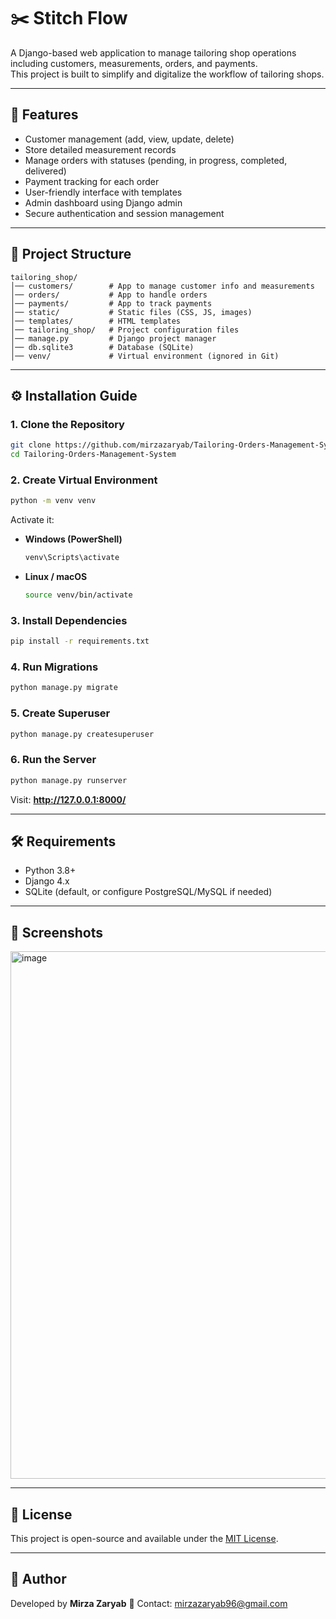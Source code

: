 # ✂️ Stitch Flow

A Django-based web application to manage tailoring shop operations
including customers, measurements, orders, and payments.\
This project is built to simplify and digitalize the workflow of
tailoring shops.

------------------------------------------------------------------------

## 🚀 Features

-   Customer management (add, view, update, delete)
-   Store detailed measurement records
-   Manage orders with statuses (pending, in progress, completed,
    delivered)
-   Payment tracking for each order
-   User-friendly interface with templates
-   Admin dashboard using Django admin
-   Secure authentication and session management

------------------------------------------------------------------------

## 📂 Project Structure

    tailoring_shop/
    │── customers/        # App to manage customer info and measurements
    │── orders/           # App to handle orders
    │── payments/         # App to track payments
    │── static/           # Static files (CSS, JS, images)
    │── templates/        # HTML templates
    │── tailoring_shop/   # Project configuration files
    │── manage.py         # Django project manager
    │── db.sqlite3        # Database (SQLite)
    │── venv/             # Virtual environment (ignored in Git)

------------------------------------------------------------------------

## ⚙️ Installation Guide

### 1. Clone the Repository

``` bash
git clone https://github.com/mirzazaryab/Tailoring-Orders-Management-System.git
cd Tailoring-Orders-Management-System
```

### 2. Create Virtual Environment

``` bash
python -m venv venv
```

Activate it:

-   **Windows (PowerShell)**

    ``` powershell
    venv\Scripts\activate
    ```

-   **Linux / macOS**

    ``` bash
    source venv/bin/activate
    ```

### 3. Install Dependencies

``` bash
pip install -r requirements.txt
```

### 4. Run Migrations

``` bash
python manage.py migrate
```

### 5. Create Superuser

``` bash
python manage.py createsuperuser
```

### 6. Run the Server

``` bash
python manage.py runserver
```

Visit: **http://127.0.0.1:8000/**

------------------------------------------------------------------------

## 🛠️ Requirements

-   Python 3.8+
-   Django 4.x
-   SQLite (default, or configure PostgreSQL/MySQL if needed)

------------------------------------------------------------------------

## 📸 Screenshots

<img width="1875" height="844" alt="image" src="https://github.com/user-attachments/assets/c3be39bb-31a2-420f-82f8-00abed520cda" />


------------------------------------------------------------------------

## 📜 License

This project is open-source and available under the [MIT
License](LICENSE).

------------------------------------------------------------------------

## 👤 Author

Developed by **Mirza Zaryab**
📧 Contact: mirzazaryab96@gmail.com
